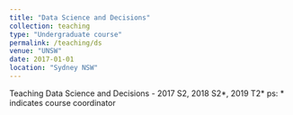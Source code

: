 ```yaml
---
title: "Data Science and Decisions"
collection: teaching
type: "Undergraduate course"
permalink: /teaching/ds
venue: "UNSW"
date: 2017-01-01
location: "Sydney NSW"
---
```


Teaching Data Science and Decisions -  2017 S2, 2018 S2*, 2019 T2*
ps: * indicates course coordinator